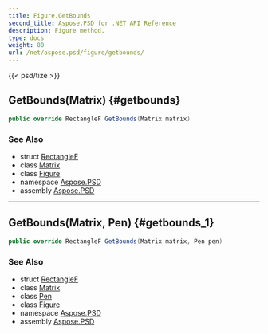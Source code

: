 ```yaml
---
title: Figure.GetBounds
second_title: Aspose.PSD for .NET API Reference
description: Figure method. 
type: docs
weight: 80
url: /net/aspose.psd/figure/getbounds/
---
```

{{< psd/tize >}}
## GetBounds(Matrix) {#getbounds}

```csharp
public override RectangleF GetBounds(Matrix matrix)
```

### See Also

* struct [RectangleF](../../rectanglef/)
* class [Matrix](../../matrix/)
* class [Figure](../)
* namespace [Aspose.PSD](../../figure/)
* assembly [Aspose.PSD](../../../)

---

## GetBounds(Matrix, Pen) {#getbounds_1}

```csharp
public override RectangleF GetBounds(Matrix matrix, Pen pen)
```

### See Also

* struct [RectangleF](../../rectanglef/)
* class [Matrix](../../matrix/)
* class [Pen](../../pen/)
* class [Figure](../)
* namespace [Aspose.PSD](../../figure/)
* assembly [Aspose.PSD](../../../)


